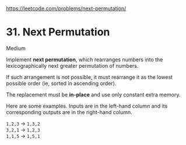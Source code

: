 ﻿https://leetcode.com/problems/next-permutation/

# 31. Next Permutation

Medium

Implement **next permutation**, which rearranges numbers into the lexicographically next greater permutation of numbers.

If such arrangement is not possible, it must rearrange it as the lowest possible order (ie, sorted in ascending order).

The replacement must be **in-place** and use only constant extra memory.

Here are some examples. Inputs are in the left-hand column and its corresponding outputs are in the right-hand column.

`1,2,3` → `1,3,2` \
`3,2,1` → `1,2,3` \
`1,1,5` → `1,5,1`